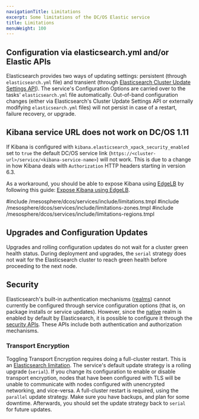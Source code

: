 ```yaml
---
navigationTitle: Limitations
excerpt: Some limitations of the DC/OS Elastic service
title: Limitations
menuWeight: 100
---
```


## Configuration via elasticsearch.yml and/or Elastic APIs

Elasticsearch provides two ways of updating settings: persistent (through `elasticsearch.yml` file) and transient (through [Elasticsearch Cluster Update Settings API](https://www.elastic.co/guide/en/elasticsearch/reference/current/cluster-update-settings.html)). The service's Configuration Options are carried over to the tasks' `elasticsearch.yml` file automatically. Out-of-band configuration changes (either via Elasticsearch's Cluster Update Settings API or externally modifying `elasticsearch.yml` files) will not persist in case of a restart, failure recovery, or upgrade.

## Kibana service URL does not work on DC/OS 1.11

If Kibana is configured with `kibana.elasticsearch_xpack_security_enabled` set to `true` the default DC/OS service link (`https://<cluster-url>/service/<kibana-service-name>`) will not work. This is due to a change in how Kibana deals with `Authorization` HTTP headers starting in version 6.3.

As a workaround, you should be able to expose Kibana using [EdgeLB](/mesosphere/dcos/services/edge-lb/) by following this guide: [Expose Kibana using EdgeLB](/mesosphere/dcos/services/elastic/3.2.0-7.9.3/how-to-guides#expose-kibana-using-edgelb).

#include /mesosphere/dcos/services/include/limitations.tmpl
#include /mesosphere/dcos/services/include/limitations-zones.tmpl
#include /mesosphere/dcos/services/include/limitations-regions.tmpl

## Upgrades and Configuration Updates

Upgrades and rolling configuration updates do not wait for a cluster green health status. During deployment and upgrades, the `serial` strategy does not wait for the Elasticsearch cluster to reach green health before proceeding to the next node.

## Security

Elasticsearch's built-in authentication mechanisms ([realms](https://www.elastic.co/guide/en/elasticsearch/reference/7.9/realms.html)) cannot currently be configured through service configuration options (that is, on package installs or service updates). However, since the [native](https://www.elastic.co/guide/en/elasticsearch/reference/7.6/configuring-native-realm.html) realm is enabled by default by Elasticsearch, it is possible to configure it through the [security APIs](https://www.elastic.co/guide/en/elasticsearch/reference/7.6/security-api.html). These APIs include both authentication and authorization mechanisms.

### Transport Encryption

Toggling Transport Encryption requires doing a full-cluster restart. This is an [Elasticsearch limitation](https://www.elastic.co/guide/en/elasticsearch/reference/current/configuring-tls.html). The service's default update strategy is a rolling upgrade (`serial`). If you change its configuration to enable or disable transport encryption, nodes that have been configured with TLS will be unable to communicate with nodes configured with unencrypted networking, and vice-versa. A full-cluster restart is required, using the `parallel` update strategy. Make sure you have backups, and plan for some downtime. Afterwards, you should set the update strategy back to `serial` for future updates.

